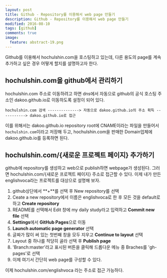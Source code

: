 ```yaml
---
layout: post
title: Github - Repository를 이용해서 web page 만들기 
description: Github - Repository를 이용해서 web page 만들기
modified: 2016-08-10
tags: [github]
comments: true
image:
  feature: abstract-19.png
---
```

Github를 이용해서 hochulshin.com을 호스팅하고 있는데, 다른 용도의 page를 계속 추가하고 싶은 경우 어떻게 할지를 설명하고자 한다. 

## hochulshin.com을 github에서 관리하기 

hochulshin.com 주소로 이동하려고 하면 dns에서 자동으로 github의 공식 호스팅 주소인 dakoo.github.io로 이동하도록 설정이 되어 있다.  

```
hochulshin.com 검색 --------------> 자동으로 dakoo.github.io의 주소 획득 -----------> dakoo.github.io로 접근 
```

이를 위해서는 dakoo.github.io repository root에 CNAME이라는 파일을 만들어서 `hochulshin.com`이라고 저장해 두고, hochulshin.com을 판매한 Domain업체에 dakoo.github.io를 등록하면 된다. 

## hochulshin.com/{새로운 프로젝트 페이지} 추가하기

github에 repository를 생성하고 web으로 publish하면 webpage가 생성된다. 그러면 hochulshin.com/{새로운 프로젝트 페이지} 주소로 접근할 수 있다. 
이제 내가 만든 englishvoca라는 프로젝트를 대상으로 설명해 보자. 

1. github상단에서 **+**를 선택 후 New repository를 선택
2. Ceate a new repository에서 이름은 englishvoca로 한 후 모든 것을 default로 하고 **Create repository** 
3. README를 선택해서 Edit 창에 my daily study라고 입력하고 **Commit new file** 선택
4. **Settings**에서 **GitHub Pages**으로 이동
5. **Launch automatic page generator** 선택
6. 글짜가 많이 써 있는 첫번째 창을 모두 지우고 **Continue to layout** 선택
7. Layout 중 하나를 적당히 골라 선택 후 **Publish page**
8. 'Branch:master'라고 표시된 버튼을 클릭해 드롭다운 메뉴 중 Braches를 'gh-pages'로 선택
9. 이제 여기서 간단히 web page를 구성할 수 있다. 

이제 hochulshin.com/englishvoca 라는 주소로 접근 가능하다. 

